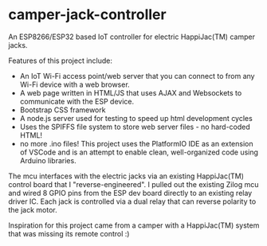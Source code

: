 # camper-jack-controller
 
An ESP8266/ESP32 based IoT controller for electric HappiJac(TM) camper jacks.

Features of this project include:
- An IoT Wi-Fi access point/web server that you can connect to from any Wi-Fi device with a web browser.
- A web page written in HTML/JS that uses AJAX and Websockets to communicate with the ESP device.
- Bootstrap CSS framework
- A node.js server used for testing to speed up html development cycles
- Uses the SPIFFS file system to store web server files - no hard-coded HTML!
- no more .ino files! This project uses the PlatformIO IDE as an extension of VSCode and is an attempt to enable clean, well-organized code using Arduino libraries.

The mcu interfaces with the electric jacks via an existing HappiJac(TM) control board that I "reverse-engineered". I pulled out the existing Zilog mcu and wired 8 GPIO pins from the ESP dev board directly to an existing relay driver IC. Each jack is controlled via a dual relay that can reverse polarity to the jack motor.

Inspiration for this project came from a camper with a HappiJac(TM) system that was missing its remote control :)
